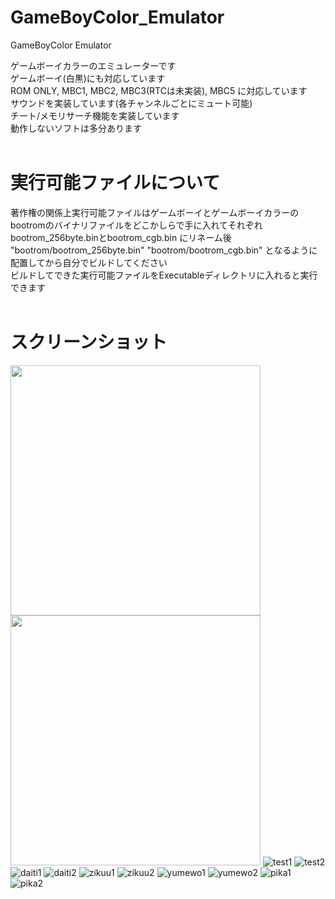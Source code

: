 # GameBoyColor_Emulator
GameBoyColor Emulator
  
ゲームボーイカラーのエミュレーターです  
ゲームボーイ(白黒)にも対応しています  
ROM ONLY, MBC1, MBC2, MBC3(RTCは未実装), MBC5 に対応しています  
サウンドを実装しています(各チャンネルごとにミュート可能)  
チート/メモリサーチ機能を実装しています  
動作しないソフトは多分あります  
<br>
# 実行可能ファイルについて
著作権の関係上実行可能ファイルはゲームボーイとゲームボーイカラーのbootromのバイナリファイルをどこかしらで手に入れてそれぞれbootrom_256byte.binとbootrom_cgb.bin にリネーム後  
"bootrom/bootrom_256byte.bin" "bootrom/bootrom_cgb.bin" となるように配置してから自分でビルドしてください  
ビルドしてできた実行可能ファイルをExecutableディレクトリに入れると実行できます  
<br>
# スクリーンショット
<img src="https://user-images.githubusercontent.com/81889210/178156480-d6f30239-f787-4ba3-8aa4-e5cdcfea23d6.png" width="400"><img src="https://user-images.githubusercontent.com/81889210/178156481-ef94df31-b6ac-452f-ae7d-33df47938f38.png" width="400">
![test1](https://user-images.githubusercontent.com/81889210/178156480-d6f30239-f787-4ba3-8aa4-e5cdcfea23d6.png)
![test2](https://user-images.githubusercontent.com/81889210/178156481-ef94df31-b6ac-452f-ae7d-33df47938f38.png)
![daiti1](https://user-images.githubusercontent.com/81889210/178156486-c61fa0d8-0afa-4e56-81b7-b8d3d5d6c4de.png)
![daiti2](https://user-images.githubusercontent.com/81889210/178156487-299a6dd2-397d-4e52-ab76-1a59ff133f22.png)
![zikuu1](https://user-images.githubusercontent.com/81889210/178156494-0429cc27-f878-48af-ab81-aad75df03c54.png)
![zikuu2](https://user-images.githubusercontent.com/81889210/178156495-461c2a35-e4af-435a-bb9e-7867d8c3b677.png)
![yumewo1](https://user-images.githubusercontent.com/81889210/178156490-c474180f-baec-41b9-a9d1-fb8449f43716.png)
![yumewo2](https://user-images.githubusercontent.com/81889210/178156493-6f926327-d7d6-4bc4-85ee-3e66ab1ce658.png)
![pika1](https://user-images.githubusercontent.com/81889210/178156488-99adf2c5-1ab4-4353-ab31-19541a43e759.png)
![pika2](https://user-images.githubusercontent.com/81889210/178156489-a2cecc58-5ca7-4a0c-9584-af7baeacb62a.png)
